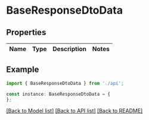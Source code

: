 # BaseResponseDtoData


## Properties

Name | Type | Description | Notes
------------ | ------------- | ------------- | -------------

## Example

```typescript
import { BaseResponseDtoData } from './api';

const instance: BaseResponseDtoData = {
};
```

[[Back to Model list]](../README.md#documentation-for-models) [[Back to API list]](../README.md#documentation-for-api-endpoints) [[Back to README]](../README.md)
